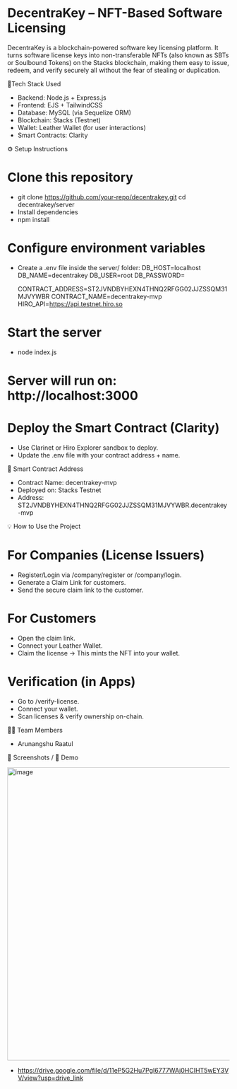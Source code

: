 # DecentraKey – NFT-Based Software Licensing

DecentraKey is a blockchain-powered software key licensing platform. It turns software license keys into non-transferable NFTs (also known as SBTs or Soulbound Tokens) on the Stacks blockchain, making them easy to issue, redeem, and verify securely all without the fear of stealing or duplication.

🚀Tech Stack Used

* Backend: Node.js + Express.js
* Frontend: EJS + TailwindCSS
* Database: MySQL (via Sequelize ORM)
* Blockchain: Stacks (Testnet)
* Wallet: Leather Wallet (for user interactions)
* Smart Contracts: Clarity

⚙️ Setup Instructions

# Clone this repository
* git clone https://github.com/your-repo/decentrakey.git
    cd decentrakey/server
* Install dependencies
* npm install


# Configure environment variables
* Create a .env file inside the server/ folder:
    DB_HOST=localhost
    DB_NAME=decentrakey
    DB_USER=root
    DB_PASSWORD=

    CONTRACT_ADDRESS=ST2JVNDBYHEXN4THNQ2RFGG02JJZSSQM31MJVYWBR
    CONTRACT_NAME=decentrakey-mvp
    HIRO_API=https://api.testnet.hiro.so

# Start the server
  *  node index.js


# Server will run on: http://localhost:3000


# Deploy the Smart Contract (Clarity)
* Use Clarinet or Hiro Explorer sandbox to deploy.
* Update the .env file with your contract address + name.


📜 Smart Contract Address

* Contract Name: decentrakey-mvp
* Deployed on: Stacks Testnet
* Address: ST2JVNDBYHEXN4THNQ2RFGG02JJZSSQM31MJVYWBR.decentrakey-mvp


💡 How to Use the Project

# For Companies (License Issuers)

* Register/Login via /company/register or /company/login.
* Generate a Claim Link for customers.
* Send the secure claim link to the customer.

# For Customers

* Open the claim link.
* Connect your Leather Wallet.
* Claim the license → This mints the NFT into your wallet.

# Verification (in Apps)

* Go to /verify-license.
* Connect your wallet.
* Scan licenses & verify ownership on-chain.

👨‍💻 Team Members
* Arunangshu Raatul



📸 Screenshots / 🎥 Demo

<img width="1266" height="663" alt="image" src="https://github.com/user-attachments/assets/a1fd0ef4-46e9-4988-ad39-f0743e397578" />

* https://drive.google.com/file/d/11eP5G2Hu7PgI6777WAj0HCIHT5wEY3VV/view?usp=drive_link
